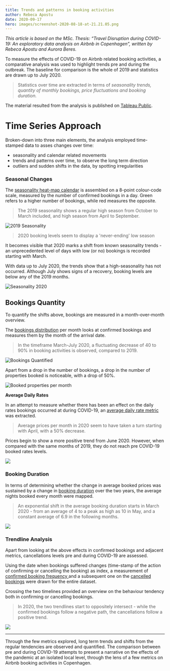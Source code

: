 ```yaml
---
title: Trends and patterns in booking activities
author: Rebeca Apostu
date: 2020-09-17
hero: images/screenshot-2020-08-18-at-21.21.05.png
---
```

*This article is based on the MSc. Thesis: “Travel Disruption during COVID-19: An exploratory data analysis on Airbnb in Copenhagen”, written by Rebeca Apostu and Aurora Beres.* 

To measure the effects of COVID-19 on Airbnb related booking activities, a comparative analysis was used to highlight trends pre and during the outbreak. The baseline for comparison is the whole of 2019 and statistics are drawn up to July 2020. 

> Statistics over time are extracted in terms of *seasonality trends, quantity of monthly bookings, price fluctuations and booking duration.*

The material resulted from the analysis is published on [Tableau Public](https://public.tableau.com/profile/rebeca.apostu#!/vizhome/TableauAnalytics-CovidThesis/Trendline-confirmedandcanceledbookings).

# Time Series Approach

Broken-down into three main elements, the analysis employed time-stamped data to asses changes over time:

* seasonality and calendar related movements
* trends and patterns over time, to observe the long term direction
* outliers and sudden shifts in the data, by spotting irregularities 

### Seasonal Changes

The [seasonality heat-map calendar](https://public.tableau.com/profile/rebeca.apostu#!/vizhome/TableauAnalytics-CovidThesis/SeasonalityTrends) is assembled on a 8-point colour-code scale, measured by the number of confirmed bookings in a day. Green refers to a higher number of bookings, while red measures the opposite. 

> The 2019 seasonality shows a regular high season from October to March included, and high season from April to September. 

![](images/screenshot-2020-08-18-at-21.21.05.png "2019 Seasonality ")

> 2020 booking levels seem to display a 'never-ending'  low season 

It becomes visible that 2020 marks a shift from known seasonality trends - an unprecedented level of days with low (or no) bookings is recorded starting with March.  

With data up to July 2020, the trends show that a high-seasonality has not occurred. Although July shows signs of a recovery, booking levels are below any of the 2019 months. 

![](images/screenshot-2020-08-18-at-21.21.52.png "Seasonality 2020")

## Bookings Quantity

To quantify the shifts above,  bookings are measured in a month-over-month overview. 

The [bookings distribution](https://public.tableau.com/profile/rebeca.apostu#!/vizhome/TableauAnalytics-CovidThesis/BookingDistributionperMonth) per month looks at confirmed bookings and measures them by the month of the arrival date. 

> In the timeframe March-July 2020, a fluctuating decrease of 40 to 90% in booking activities is observed, compared to 2019. 

![](images/screenshot-2020-08-19-at-13.15.20.png "Bookings Quantified")

Apart from a drop in the number of bookings, a drop in the number of properties booked is noticeable, with a drop of 50%.  

![](images/screenshot-2020-09-21-at-16.26.18.png "Booked properties per month")

**Average Daily Rates** 

In an attempt to measure whether there has been an effect on the daily rates bookings occurred at during COVID-19, an [average daily rate metric](https://public.tableau.com/profile/rebeca.apostu#!/vizhome/TableauAnalytics-CovidThesis/Averagepricespermonth2019vs2020nrofbookingspermonth2) was extracted. 

> Average prices per month in 2020 seem to have taken a turn starting with April, with a 50% decrease. 

Prices begin to show a more positive trend from June 2020. However, when compared with the same months of 2019, they do not reach pre COVID-19 booked rates levels.  

![](images/screenshot-2020-08-30-at-22.22.02.png)

### Booking Duration

In terms of determining whether the change in average booked prices was sustained by a change in [booking duration](https://public.tableau.com/profile/rebeca.apostu#!/vizhome/TableauAnalytics-CovidThesis/BookingDurationpermonth) over the two years, the average nights booked every month were mapped. 

> An exponential shift in the average booking duration starts in March 2020 - from an average of 4 to a peak as high as 10 in May, and a constant average of 6.9 in the following months. 

![](images/screenshot-2020-09-21-at-16.54.05.png)

### Trendline Analysis

Apart from looking at the above effects in confirmed bookings and adjacent metrics, cancellations levels pre and during COVID-19 are assessed. 

Using the date when bookings suffered changes (time-stamp of the action of confirming or cancelling the booking) as index, a measurement of [confirmed booking frequency ](https://public.tableau.com/profile/rebeca.apostu#!/vizhome/TableauAnalytics-CovidThesis/TrendlineMovingAverage-ConfirmedBookings) and a subsequent one on the [cancelled bookings](https://public.tableau.com/profile/rebeca.apostu#!/vizhome/TableauAnalytics-CovidThesis/Trendline-CanceledBookings) were drawn for the entire dataset. 

Crossing the two timelines provided an overview on the behaviour tendency both in confirming or cancelling bookings. 

> In 2020, the two trendlines start to oppositely intersect - while the confirmed bookings follow a negative path, the cancellations follow a positive trend. 

![](images/screenshot-2020-09-21-at-17.11.56.png)

- - -

Through the few metrics explored, long term trends and shifts from the regular tendencies are observed and quantified.  The comparison between pre and during COVID-19 attempts to present a narrative on the effects of the pandemic at an isolated local level, through the lens of a few metrics on Airbnb booking activities in Copenhagen.